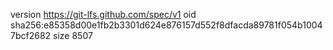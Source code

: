 version https://git-lfs.github.com/spec/v1
oid sha256:e85358d00e1fb2b3301d624e876157d552f8dfacda89781f054b10047bcf2682
size 8507
